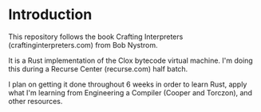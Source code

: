 # Introduction

This repository follows the book Crafting Interpreters (craftinginterpreters.com) from Bob Nystrom.

It is a Rust implementation of the Clox bytecode virtual machine. I'm doing this during a Recurse Center (recurse.com) half batch.

I plan on getting it done throughout 6 weeks in order to learn Rust, apply what I'm learning from Engineering a Compiler (Cooper and Torczon), and other resources.
